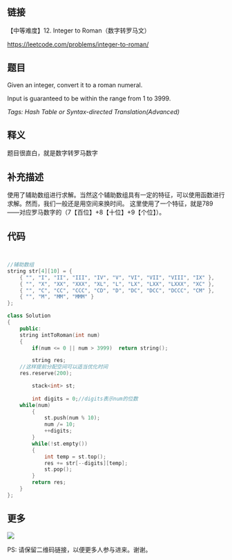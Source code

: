 ## 链接

【中等难度】12. Integer to Roman（数字转罗马文）

https://leetcode.com/problems/integer-to-roman/


## 题目

Given an integer, convert it to a roman numeral.

Input is guaranteed to be within the range from 1 to 3999.

*Tags: Hash Table or Syntax-directed Translation(Advanced)*

## 释义

题目很直白，就是数字转罗马数字
## 补充描述


使用了辅助数组进行求解。当然这个辅助数组具有一定的特征，可以使用函数进行求解。然而，我们一般还是用空间来换时间。
这里使用了一个特征，就是789——对应罗马数字的（7【百位】+8【十位】+9【个位】）。




## 代码






```c++


//辅助数组
string str[4][10] = {
	{ "", "I", "II", "III", "IV", "V", "VI", "VII", "VIII", "IX" },
	{ "", "X", "XX", "XXX", "XL", "L", "LX", "LXX", "LXXX", "XC" },
	{ "", "C", "CC", "CCC", "CD", "D", "DC", "DCC", "DCCC", "CM" },
	{ "", "M", "MM", "MMM" }
};

class Solution
{
	public:
	string intToRoman(int num)
	{
		if(num <= 0 || num > 3999)  return string();

		string res;
    //这样提前分配空间可以适当优化时间		
    res.reserve(200);

		stack<int> st;
    
		int digits = 0;//digits表示num的位数		
    while(num)
		{
			st.push(num % 10);
			num /= 10;
			++digits;
		}
		while(!st.empty())
		{
			int temp = st.top();
			res += str[--digits][temp];
			st.pop();
		}
		return res;
	}
};

```



## 更多

![](https://github.com/githubwoniu/learnprogram/blob/master/image/erweima.png)

PS: 请保留二维码链接，以便更多人参与进来。谢谢。
